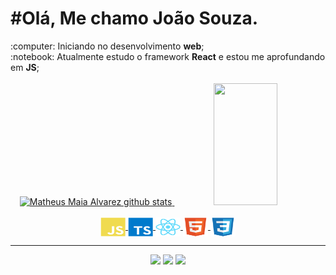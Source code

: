 

<div>
      <h1>#Olá, Me chamo João Souza.</h1>
      :computer:  Iniciando no desenvolvimento <strong>web</strong>;  <br>
      :notebook:  Atualmente estudo o framework <strong>React</strong> e estou me aprofundando em <strong>JS</strong>; <br>
      <br>
  </div>

<div align="center">
  <a href="https://github.com/JoaoSouz4
">
        
<div align="center">  
  <img width="45%" height="195px" src="https://github-readme-stats.vercel.app/api?username=Joaosouz4&show_icons=true&count_private=true&hide_border=true&title_color=00bfbf&icon_color=00bfbf&text_color=c9d1d9&bg_color=0d1117" alt="Matheus Maia Alvarez github stats" /> 
  <img width="45%" height="195px" src="https://github-readme-stats.vercel.app/api/top-langs/?username=JoaoSouz4&layout=compact&hide_border=true&title_color=00bfbf&text_color=00bfbf&bg_color=0d1117" />
</div>


       
</div>
  <div style="display: inline_block" align="center"><br>
  <img align="center" alt="Rafa-Js" height="30" width="40" src="https://raw.githubusercontent.com/devicons/devicon/master/icons/javascript/javascript-plain.svg">
  <img align="center" alt="Rafa-Ts" height="30" width="40" src="https://raw.githubusercontent.com/devicons/devicon/master/icons/typescript/typescript-plain.svg">
  <img align="center" alt="Rafa-React" height="30" width="40" src="https://raw.githubusercontent.com/devicons/devicon/master/icons/react/react-original.svg">
  <img align="center" alt="Rafa-HTML" height="30" width="40" src="https://raw.githubusercontent.com/devicons/devicon/master/icons/html5/html5-original.svg">
  <img align="center" alt="Rafa-CSS" height="30" width="40" src="https://raw.githubusercontent.com/devicons/devicon/master/icons/css3/css3-original.svg">
 
</div>
  
  <div>
    <hr>
  </div>
  
  <div align="center"> 
  <a href="https://www.instagram.com/jv.art.0/" target="_blank"><img src="https://img.shields.io/badge/-Instagram-%23E4405F?style=for-the-badge&logo=instagram&logoColor=white" target="_blank"></a>
  <a href = "mailto:joaosouz8@gmail.com"><img src="https://img.shields.io/badge/-Gmail-%23333?style=for-the-badge&logo=gmail&logoColor=white" target="_blank"></a>
  <a href="https://www.linkedin.com/in/jo%C3%A3o-vitor-souza-508a30231/" target="_blank"><img src="https://img.shields.io/badge/-LinkedIn-%230077B5?style=for-the-badge&logo=linkedin&logoColor=white" target="_blank"></a> 
</div>
